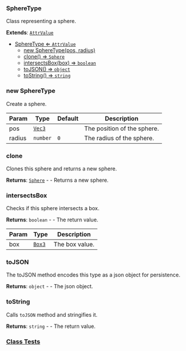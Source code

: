 <a name="SphereType"></a>

### SphereType 
Class representing a sphere.


**Extends**: <code>[AttrValue](api/Math\AttrValue.md)</code>  

* [SphereType ⇐ <code>AttrValue</code>](#SphereType)
    * [new SphereType(pos, radius)](#new-SphereType)
    * [clone() ⇒ <code>Sphere</code>](#clone)
    * [intersectsBox(box) ⇒ <code>boolean</code>](#intersectsBox)
    * [toJSON() ⇒ <code>object</code>](#toJSON)
    * [toString() ⇒ <code>string</code>](#toString)

<a name="new_SphereType_new"></a>

### new SphereType
Create a sphere.


| Param | Type | Default | Description |
| --- | --- | --- | --- |
| pos | <code>[Vec3](api/Math\Vec3.md)</code> |  | The position of the sphere. |
| radius | <code>number</code> | <code>0</code> | The radius of the sphere. |

<a name="SphereType+clone"></a>

### clone
Clones this sphere and returns a new sphere.


**Returns**: <code>[Sphere](api/SceneTree\Geometry\Shapes\Sphere.md)</code> - - Returns a new sphere.  
<a name="SphereType+intersectsBox"></a>

### intersectsBox
Checks if this sphere intersects a box.


**Returns**: <code>boolean</code> - - The return value.  

| Param | Type | Description |
| --- | --- | --- |
| box | <code>[Box3](api/Math\Box3.md)</code> | The box value. |

<a name="SphereType+toJSON"></a>

### toJSON
The toJSON method encodes this type as a json object for persistence.


**Returns**: <code>object</code> - - The json object.  
<a name="SphereType+toString"></a>

### toString
Calls `toJSON` method and stringifies it.


**Returns**: <code>string</code> - - The return value.  


### [Class Tests](api/Math/SphereType.test)